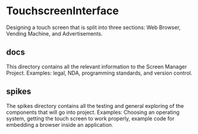 # TouchscreenInterface
Designing a touch screen that is split into three sections: Web Browser, Vending
Machine, and Advertisements.

## docs
This directory contains all the relevant information to the
Screen Manager Project.  Examples: legal, NDA, programming standards,
and version control.

## spikes
The spikes directory contains all the testing and general exploring
of the components that will go into project.  Examples: Choosing an
operating system, getting the touch screen to work properly, example
code for embedding a browser inside an application.
